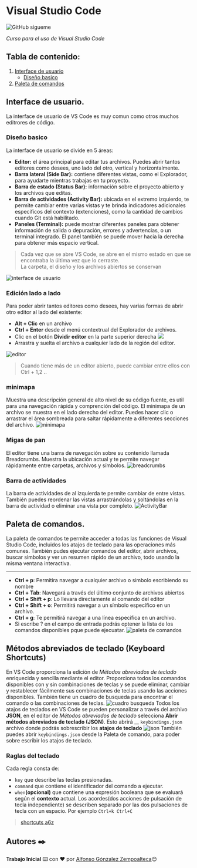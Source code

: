 # Visual Studio Code

<!-- _Se puede colocar [Shields](https://shields.io/)_ -->

![GitHub sigueme][GitHub followers]

_Curso para el uso de Visual Studio Code_

## Tabla de contenido:
1. [Interface de usuario][1]
    * [Diseño basico][1.1]
1. [Paleta de comandos][2]
## Interface de usuario.
La interface de usuario de VS Code es muy comun como otros muchos editrores de código.
### Diseño basico
La interface de usuario se divide en 5 áreas:
* __Editor:__ el área principal para editar tus archivos. Puedes abrir tantos editores como desees, uno lado del otro, vertical y horizontalmente.
* __Barra lateral (Side Bar):__ contiene diferentes vistas, como el Explorador, para ayudarte mientras trabajas en tu proyecto.
* __Barra de estado (Status Bar):__ información sobre el proyecto abierto y los archivos que editas.
* __Barra de actividades (Activity Bar):__ ubicada en el extremo izquierdo, te permite cambiar entre varias vistas y te brinda indicadores adicionales especificos del contexto (extenciones), como la cantidad de cambios cuando Git está habilitado.
* __Paneles (Terminal):__ puede mostrar diferentes paneles para obtener información de salida o depuración, errores y advertencias, o un terminal integrado. El panel también se puede mover hacia la derecha para obtener más espacio vertical.

> Cada vez que se abre VS Code, se abre en el mismo estado en que se encontraba la última vez que lo cerraste.  
> La carpeta, el diseño y los archivos abiertos se conservan

![interface de usuario](img/interface.png)

### Edición lado a lado
Para poder abrir tantos editores como desees, hay varias formas de abrir otro editor al lado del existente:
* __Alt + Clic__ en un archivo
* __Ctrl + Enter__ desde el menú contextrual del Explorador de archivos.
* Clic en el botón __Dividir editor__ en la parte superior derecha ![](img/dividir_editor.png)
* Arrastra y suelta el archivo a cualquier lado de la región del editor.

![editor](img/editor.png)
>Cuando tiene más de un editor abierto, puede cambiar entre ellos con Ctrl + 1,2 ..
### minimapa
Muestra una descripción general de alto nivel de su código fuente, es util para una navegación rápida y comprención del código. El minimapa de un archivo se muestra en el lado derecho del editor. Puedes hacer clic o arrastrar el área sombreada para saltar rápidamente a diferentes secciones del archivo.
![minimapa](img/minimapa.png)

### Migas de pan
El editor tiene una barra de navegación sobre su contenido llamada Breadcrumbs. Muestra la ubicación actual y te permite navegar rápidamente entre carpetas, archivos y símbolos.
![breadcrumbs](img/breadcrumbs.png)

<!-- ### Explorador 
### Selección multiple
### Navegación de árbol avanzada
### Vista Exterior
### Editores abiertos
### Puntos de vista -->
### Barra de actividades
La barra de actividades de al izquierda te permite cambiar de entre vistas. También puedes reordenar las vistas arrastrándolas y soltándolas en la barra de actividad o eliminar una vista por completo.
![ActivityBar](img/activity_bar.png)

## Paleta de comandos.  
La paleta de comandos te permite acceder a todas las funciones de Visual Studio Code,
incluidos los atajos de teclado para las operaciones más comunes. También pudes ejecutar comandos del editor, abrir archivos, buscar simbolos y ver un resumen rápido de un archivo, todo usando la misma ventana interactiva.  

---
* __Ctrl + p__: Permitira navegar a cualquier archivo o simbolo escribiendo su nombre
* __Ctrl + Tab__: Navegará a través del último conjunto de archivos abiertos
* __Ctrl + Shift + p__: Lo llevara directamente al comando del editor
* __Ctrl + Shift + o__: Permitirá navegar a un símbolo específico en un archivo.
* __Ctrl + g__: Te permitirá navegar a una línea especifica en un archivo.
* Si escribe ? en el campo de entrada podrás optener la lista de los comandos disponibles pque puede ejecuatar.
![paleta de comandos](img/paletaDeComandos.gif)

## Métodos abreviados de teclado (Keyboard Shortcuts)
En VS Code proporciona la edición de _Métodos abreviados de teclado_ enriquecida y sencilla mediante el editor. Proporciona todos los comandos disponibles con y sin combinaciones de teclas y se puede eliminar, cambiar y restablecer fácilmente sus combinaciones de teclas usando las acciones disponibles. También tiene un cuadro de busqueda para encontrar el comando o las combinaciones de teclas.
![cuadro busqueda](img/keysearch.gif)
Todos los atajos de teclados en VS Code se pueden personalizar a través del archivo __JSON__, en el editor de _Métodos abreviados de teclado_ selecciona __Abrir métodos abreviados de teclado (JSON)__. Esto abrirá __ `keybindings.json` archivo donde podrás sobrescribir los __atajos de teclado__
![json](img/keyjson.png)
También puedes abrir  `keybindings.json` desde la Paleta de comando, para poder sobre escribir los atajos de teclado.
### Raglas del teclado
Cada regla consta de:
* `key` que describe las teclas presionadas.
* `command` que contiene el identificador del comando a ejecutar.
* `when`__(opcional)__ que contiene una expresión booleana que se evaluará según el __contexto__ actual.
Los acordes(dos acciones de pulsación de tecla independiente) se describen separado por las dos pulsaciones de tecla con un espacio. Por ejemplo ``Ctrl+k Ctrl+C``

>[shortcuts a6z](src/assets/keybindings.json)


## Autores ✒️
**Trabajo Inicial** ⌨️ con ❤️ por [Alfonso Gónzalez Zempoalteca](https://github.com/Alfonso6z)😊



<!-- shields -->
[GitHub followers]: https://img.shields.io/github/followers/Alfonso6z?label=Sígueme&logo=github&style=flat-square

<!-- contenido -->
[1]: #interface-de-usuario
[1.1]: #diseño-basico
[2]: #paleta-de-comandos